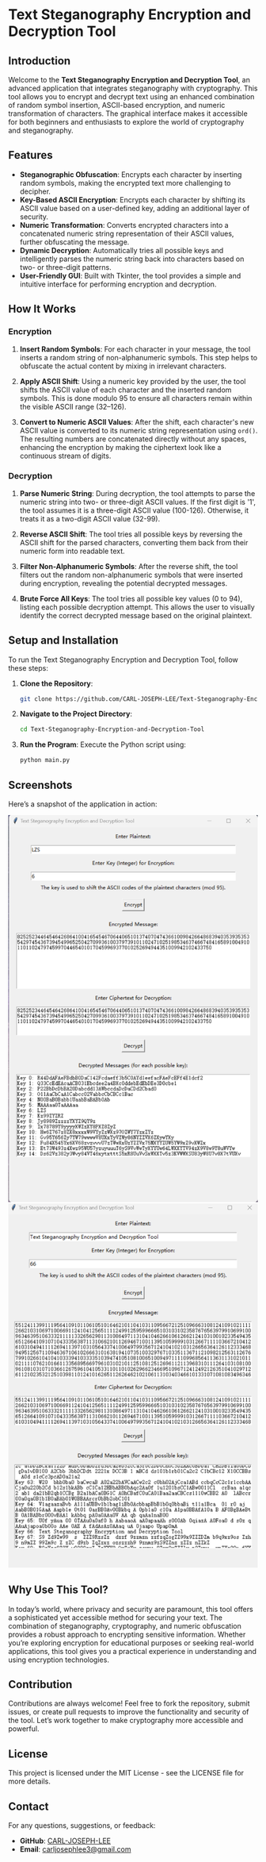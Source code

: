 
# Text Steganography Encryption and Decryption Tool

## Introduction

Welcome to the **Text Steganography Encryption and Decryption Tool**, an advanced application that integrates steganography with cryptography. This tool allows you to encrypt and decrypt text using an enhanced combination of random symbol insertion, ASCII-based encryption, and numeric transformation of characters. The graphical interface makes it accessible for both beginners and enthusiasts to explore the world of cryptography and steganography.

## Features

- **Steganographic Obfuscation**: Encrypts each character by inserting random symbols, making the encrypted text more challenging to decipher.
- **Key-Based ASCII Encryption**: Encrypts each character by shifting its ASCII value based on a user-defined key, adding an additional layer of security.
- **Numeric Transformation**: Converts encrypted characters into a concatenated numeric string representation of their ASCII values, further obfuscating the message.
- **Dynamic Decryption**: Automatically tries all possible keys and intelligently parses the numeric string back into characters based on two- or three-digit patterns.
- **User-Friendly GUI**: Built with Tkinter, the tool provides a simple and intuitive interface for performing encryption and decryption.

## How It Works

### Encryption

1. **Insert Random Symbols**: For each character in your message, the tool inserts a random string of non-alphanumeric symbols. This step helps to obfuscate the actual content by mixing in irrelevant characters.
  
2. **Apply ASCII Shift**: Using a numeric key provided by the user, the tool shifts the ASCII value of each character and the inserted random symbols. This is done modulo 95 to ensure all characters remain within the visible ASCII range (32–126).

3. **Convert to Numeric ASCII Values**: After the shift, each character's new ASCII value is converted to its numeric string representation using `ord()`. The resulting numbers are concatenated directly without any spaces, enhancing the encryption by making the ciphertext look like a continuous stream of digits.

### Decryption

1. **Parse Numeric String**: During decryption, the tool attempts to parse the numeric string into two- or three-digit ASCII values. If the first digit is '1', the tool assumes it is a three-digit ASCII value (100-126). Otherwise, it treats it as a two-digit ASCII value (32-99).

2. **Reverse ASCII Shift**: The tool tries all possible keys by reversing the ASCII shift for the parsed characters, converting them back from their numeric form into readable text.

3. **Filter Non-Alphanumeric Symbols**: After the reverse shift, the tool filters out the random non-alphanumeric symbols that were inserted during encryption, revealing the potential decrypted messages.

4. **Brute Force All Keys**: The tool tries all possible key values (0 to 94), listing each possible decryption attempt. This allows the user to visually identify the correct decrypted message based on the original plaintext.

## Setup and Installation

To run the Text Steganography Encryption and Decryption Tool, follow these steps:

1. **Clone the Repository**:

    ```bash
    git clone https://github.com/CARL-JOSEPH-LEE/Text-Steganography-Encryption-and-Decryption-Tool.git
    ```

2. **Navigate to the Project Directory**:

    ```bash
    cd Text-Steganography-Encryption-and-Decryption-Tool
    ```

3. **Run the Program**: Execute the Python script using:

    ```bash
    python main.py
    ```

## Screenshots

Here’s a snapshot of the application in action:

![Main](images/main.png)
![Main1](images/main1.png)

## Why Use This Tool?

In today’s world, where privacy and security are paramount, this tool offers a sophisticated yet accessible method for securing your text. The combination of steganography, cryptography, and numeric obfuscation provides a robust approach to encrypting sensitive information. Whether you’re exploring encryption for educational purposes or seeking real-world applications, this tool gives you a practical experience in understanding and using encryption technologies.

## Contribution

Contributions are always welcome! Feel free to fork the repository, submit issues, or create pull requests to improve the functionality and security of the tool. Let’s work together to make cryptography more accessible and powerful.

## License

This project is licensed under the MIT License - see the LICENSE file for more details.

## Contact

For any questions, suggestions, or feedback:

- **GitHub**: [CARL-JOSEPH-LEE](https://github.com/CARL-JOSEPH-LEE)
- **Email**: carljosephlee3@gmail.com
